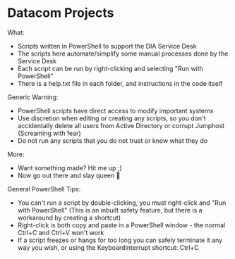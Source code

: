 # Datacom Projects

What:
 - Scripts written in PowerShell to support the DIA Service Desk
 - The scripts here automate/simplify some manual processes done by the Service Desk
 - Each script can be run by right-clicking and selecting "Run with PowerShell"
 - There is a help.txt file in each folder, and instructions in the code itself

Generic Warning:
 - PowerShell scripts have direct access to modify important systems
 - Use discretion when editing or creating any scripts, so you don't accidentally 
   delete all users from Active Directory or corrupt Jumphost (Screaming with fear)
 - Do not run any scripts that you do not trust or know what they do

More:
 - Want something made? Hit me up ;)
 - Now go out there and slay queen 🌟

General PowerShell Tips:
 - You can't run a script by double-clicking, you must right-click and "Run with PowerShell"
   (This is an inbuilt safety feature, but there is a workaround by creating a shortcut)
 - Right-click is both copy and paste in a PowerShell window - the normal Ctrl+C and Ctrl+V won't work
 - If a script freezes or hangs for too long you can safely terminate it any way you wish, or using the 
   KeyboardInterrupt shortcut: Ctrl+C
